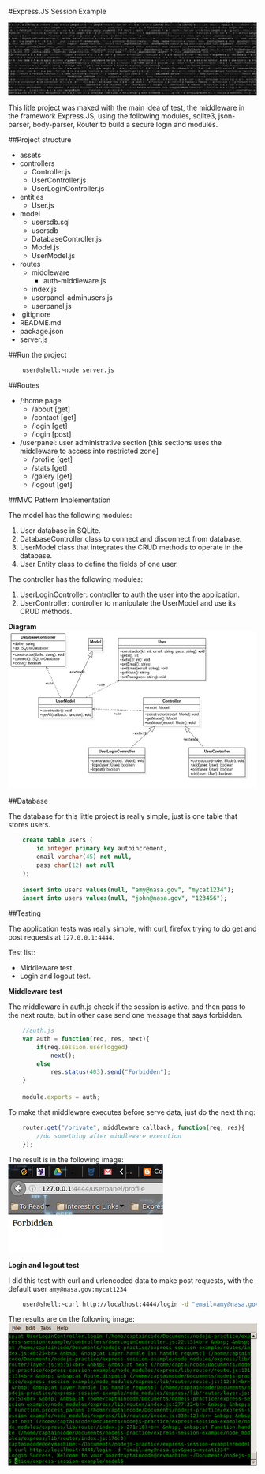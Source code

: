 #Express.JS Session Example

![js banner](https://raw.githubusercontent.com/captaincode0/express-session-example/master/assets/banner.jpg)

This litle project was maked with the main idea of test, the middleware in the framework Express.JS, using the following modules, sqlite3, json-parser, body-parser, Router to build a secure login and modules.

##Project structure
- assets
- controllers
    + Controller.js
    + UserController.js
    + UserLoginController.js
- entities
    + User.js
- model
    + usersdb.sql
    + usersdb
    + DatabaseController.js
    + Model.js
    + UserModel.js
- routes
    + middleware
        * auth-middleware.js
    + index.js
    + userpanel-adminusers.js
    + userpanel.js
- .gitignore
- README.md
- package.json
- server.js

##Run the project

```bash
    user@shell:~node server.js
```

##Routes

- /:home page
    + /about [get]
    + /contact [get]
    + /login [get]
    + /login [post]
- /userpanel: user administrative section [this sections uses the middleware to access into restricted zone]
    + /profile [get]
    + /stats [get]
    + /galery [get]
    + /logout [get]

##MVC Pattern Implementation

The model has the following modules:

1. User database in SQLite.
2. DatabaseController class to connect and disconnect from database.
3. UserModel class that integrates the CRUD methods to operate in the database.
4. User Entity class to define the fields of one user.

The controller has the following modules:

1. UserLoginController: controller to auth the user into the application.
2. UserController: controller to manipulate the UserModel and use its CRUD methods.

**Diagram**
![mvc pattern](https://raw.githubusercontent.com/captaincode0/express-session-example/master/assets/mvc.jpg)

##Database

The database for this little project is really simple, just is one table that stores users.

```sql
    create table users (
        id integer primary key autoincrement,
        email varchar(45) not null,
        pass char(12) not null
    );

    insert into users values(null, "amy@nasa.gov", "mycat1234");
    insert into users values(null, "john@nasa.gov", "123456");
```

##Testing

The application tests was really simple, with curl, firefox trying to do get and post requests at `127.0.0.1:4444`.

Test list:
- Middleware test.
- Login and logout test.

**Middleware test**

The middleware in auth.js check if the session is active. and then pass to the next route, but in other case send one message that says forbidden.

```javascript
    //auth.js
    var auth = function(req, res, next){
        if(req.session.userlogged)
            next();
        else
            res.status(403).send("Forbidden");
    }

    module.exports = auth;
```

To make that middleware executes before serve data, just do the next thing:

```javascript
    router.get("/private", middleware_callback, function(req, res){
        //do something after middleware execution
    });
```

The result is in the following image:
![middleware test](https://raw.githubusercontent.com/captaincode0/express-session-example/master/assets/middleware-test.jpg)

**Login and logout test**

I did this test with curl and urlencoded data to make post requests, with the default user `amy@nasa.gov:mycat1234`

```bash
    user@shell:~curl http://localhost:4444/login -d "email=amy@nasa.gov&pass=mycat1234"
```

The results are on the following image:
![login test](https://raw.githubusercontent.com/captaincode0/express-session-example/master/assets/login-test.png)
